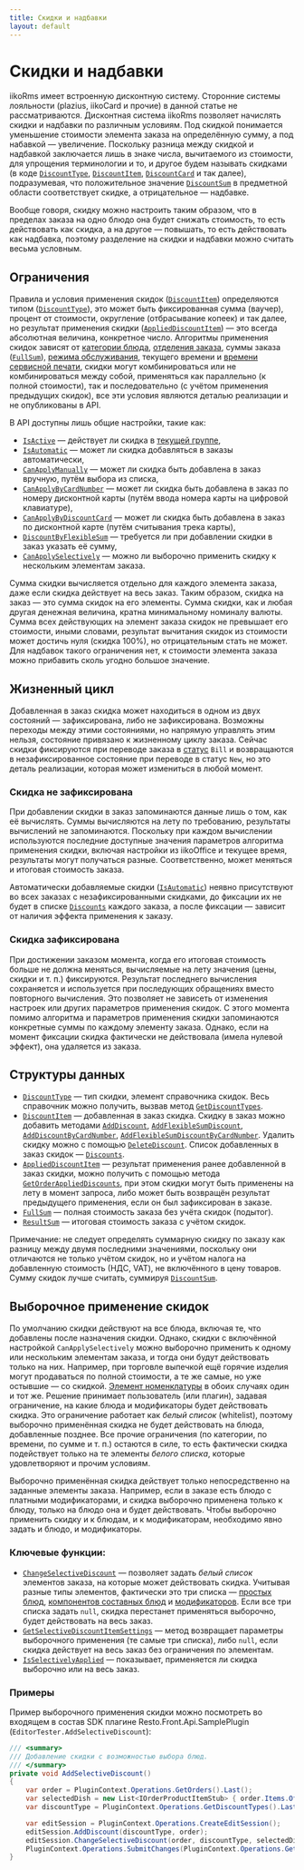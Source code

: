 ```yaml
---
title: Скидки и надбавки
layout: default
---
```

# Скидки и надбавки #
iikoRms имеет встроенную дисконтную систему. Сторонние системы лояльности (plazius, iikoCard и прочие) в данной статье не рассматриваются.
Дисконтная система iikoRms позволяет начислять скидки и надбавки по различным условиям.
Под скидкой понимается уменьшение стоимости элемента заказа на определённую сумму, а под набавкой — увеличение. Поскольку разница между скидкой и надбавкой заключается лишь в знаке числа, вычитаемого из стоимости, для упрощения терминологии и то, и другое будем называть скидками (в коде [`DiscountType`](https://iiko.github.io/front.api.sdk/v6/html/T_Resto_Front_Api_Data_Orders_IDiscountType.htm), [`DiscountItem`](https://iiko.github.io/front.api.sdk/v6/html/T_Resto_Front_Api_Data_Orders_IDiscountItem.htm), [`DiscountCard`](https://iiko.github.io/front.api.sdk/v6/html/T_Resto_Front_Api_Data_Orders_IDiscountCard.htm) и так далее), подразумевая, что положительное значение [`DiscountSum`](https://iiko.github.io/front.api.sdk/v6/html/P_Resto_Front_Api_Data_Orders_IAppliedDiscountItem_DiscountSum.htm) в предметной области соответствует скидке, а отрицательное — надбавке.

Вообще говоря, скидку можно настроить таким образом, что в пределах заказа на одно блюдо она будет снижать стоимость, то есть действовать как скидка, а на другое — повышать, то есть действовать как надбавка, поэтому разделение на скидки и надбавки можно считать весьма условным. 

## Ограничения ##
Правила и условия применения скидок ([`DiscountItem`](https://iiko.github.io/front.api.sdk/v6/html/T_Resto_Front_Api_Data_Orders_IDiscountItem.htm)) определяются типом ([`DiscountType`](https://iiko.github.io/front.api.sdk/v6/html/T_Resto_Front_Api_Data_Orders_IDiscountType.htm)), это может быть фиксированная сумма (ваучер), процент от стоимости, округление (отбрасывание копеек) и так далее, но результат применения скидки ([`AppliedDiscountItem`](https://iiko.github.io/front.api.sdk/v6/html/T_Resto_Front_Api_Data_Orders_IAppliedDiscountItem.htm)) — это всегда абсолютная величина, конкретное число.
Алгоритмы применения скидок зависят от [категории блюда](https://iiko.github.io/front.api.sdk/v6/html/P_Resto_Front_Api_Data_Assortment_IProduct_Category.htm), [отделения заказа](https://iiko.github.io/front.api.sdk/v6/html/T_Resto_Front_Api_Data_Organization_Sections_IRestaurantSection.htm), суммы заказа ([`FullSum`](https://iiko.github.io/front.api.sdk/v6/html/P_Resto_Front_Api_Data_Orders_IOrder_FullSum.htm)), [режима обслуживания](https://iiko.github.io/front.api.sdk/v6/html/T_Resto_Front_Api_Data_Organization_OrderServiceType.htm), текущего времени и [времени сервисной печати](https://iiko.github.io/front.api.sdk/v6/html/P_Resto_Front_Api_Data_Orders_IOrderRootItem_PrintTime.htm), скидки могут комбинироваться или не комбинироваться между собой, применяться как параллельно (к полной стоимости), так и последовательно (с учётом применения предыдущих скидок), все эти условия являются деталью реализации и не опубликованы в API.

В API доступны лишь общие настройки, такие как:

- [`IsActive`](https://iiko.github.io/front.api.sdk/v6/html/P_Resto_Front_Api_Data_Orders_IDiscountType_IsActive.htm) — действует ли скидка в [текущей группе](https://iiko.github.io/front.api.sdk/v6/html/M_Resto_Front_Api_IOperationService_GetHostTerminalsGroup.htm),
- [`IsAutomatic`](https://iiko.github.io/front.api.sdk/v6/html/P_Resto_Front_Api_Data_Orders_IDiscountType_IsAutomatic.htm) — может ли скидка добавляться в заказы автоматически,
- [`CanApplyManually`](https://iiko.github.io/front.api.sdk/v6/html/P_Resto_Front_Api_Data_Orders_IDiscountType_CanApplyManually.htm) — может ли скидка быть добавлена в заказ вручную, путём выбора из списка,
- [`CanApplyByCardNumber`](https://iiko.github.io/front.api.sdk/v6/html/P_Resto_Front_Api_Data_Orders_IDiscountType_CanApplyByCardNumber.htm) — может ли скидка быть добавлена в заказ по номеру дисконтной карты (путём ввода номера карты на цифровой клавиатуре),
- [`CanApplyByDiscountCard`](https://iiko.github.io/front.api.sdk/v6/html/P_Resto_Front_Api_Data_Orders_IDiscountType_CanApplyByDiscountCard.htm) — может ли скидка быть добавлена в заказ по дисконтной карте (путём считывания трека карты),
- [`DiscountByFlexibleSum`](https://iiko.github.io/front.api.sdk/v6/html/P_Resto_Front_Api_Data_Orders_IDiscountType_DiscountByFlexibleSum.htm) — требуется ли при добавлении скидки в заказ указать её сумму,
- [`CanApplySelectively`](https://iiko.github.io/front.api.sdk/v6/html/P_Resto_Front_Api_Data_Orders_IDiscountType_CanApplySelectively.htm) — можно ли выборочно применить скидку к нескольким элементам заказа.  

Сумма скидки вычисляется отдельно для каждого элемента заказа, даже если скидка действует на весь заказ. Таким образом, скидка на заказ — это сумма скидок на его элементы.
Сумма скидки, как и любая другая денежная величина, кратна минимальному номиналу валюты.
Сумма всех действующих на элемент заказа скидок не превышает его стоимости, иными словами, результат вычитания скидок из стоимости может достичь нуля (скидка 100%), но отрицательным стать не может.
Для надбавок такого ограничения нет, к стоимости элемента заказа можно прибавить сколь угодно большое значение.

## Жизненный цикл ##
Добавленная в заказ скидка может находиться в одном из двух состояний — зафиксирована, либо не зафиксирована.
Возможны переходы между этими состояниями, но напрямую управлять этим нельзя, состояние привязано к жизненному циклу заказа.
Сейчас скидки фиксируются при переводе заказа в [статус](https://iiko.github.io/front.api.sdk/v6/html/P_Resto_Front_Api_Data_Orders_IOrder_Status.htm) `Bill` и возвращаются в незафиксированное состояние при переводе в статус `New`, но это деталь реализации, которая может измениться в любой момент.

### Скидка не зафиксирована ###
При добавлении скидки в заказ запоминаются данные лишь о том, как её вычислять.
Суммы вычисляются на лету по требованию, результаты вычислений не запоминаются.
Поскольку при каждом вычислении используются последние доступные значения параметров алгоритма применения скидки, включая настройки из iikoOffice и текущее время, результаты могут получаться разные. Соответственно, может меняться и итоговая стоимость заказа.

Автоматически добавляемые скидки ([`IsAutomatic`](https://iiko.github.io/front.api.sdk/v6/html/P_Resto_Front_Api_Data_Orders_IDiscountType_IsAutomatic.htm)) неявно присутствуют во всех заказах с незафиксированными скидками, до фиксации их не будет в списке [`Discounts`](https://iiko.github.io/front.api.sdk/v6/html/P_Resto_Front_Api_Data_Orders_IOrder_Discounts.htm) каждого заказа, а после фиксации — зависит от наличия эффекта применения к заказу.

### Скидка зафиксирована ###
При достижении заказом момента, когда его итоговая стоимость больше не должна меняться, вычисляемые на лету значения (цены, скидки и т. п.) фиксируются.
Результат последнего вычисления сохраняется и используется при последующих обращениях вместо повторного вычисления.
Это позволяет не зависеть от изменения настроек или других параметров применения скидок.
С этого момента помимо алгоритма и параметров применения скидки запоминаются конкретные суммы по каждому элементу заказа.
Однако, если на момент фиксации скидка фактически не действовала (имела нулевой эффект), она удаляется из заказа. 

## Структуры данных ##
- [`DiscountType`](https://iiko.github.io/front.api.sdk/v6/html/T_Resto_Front_Api_Data_Orders_IDiscountType.htm) — тип скидки, элемент справочника скидок. Весь справочник можно получить, вызвав метод [`GetDiscountTypes`](https://iiko.github.io/front.api.sdk/v6/html/M_Resto_Front_Api_IOperationService_GetDiscountTypes.htm).
- [`DiscountItem`](https://iiko.github.io/front.api.sdk/v6/html/T_Resto_Front_Api_Data_Orders_IDiscountItem.htm) — добавленная в заказ скидка. Скидку в заказ можно добавить методами [`AddDiscount`](https://iiko.github.io/front.api.sdk/v6/html/M_Resto_Front_Api_Editors_IEditSession_AddDiscount.htm), [`AddFlexibleSumDiscount`](https://iiko.github.io/front.api.sdk/v6/html/M_Resto_Front_Api_Editors_IEditSession_AddFlexibleSumDiscount.htm), [`AddDiscountByCardNumber`](https://iiko.github.io/front.api.sdk/v6/html/M_Resto_Front_Api_Editors_IEditSession_AddDiscountByCardNumber.htm), [`AddFlexibleSumDiscountByCardNumber`](https://iiko.github.io/front.api.sdk/v6/html/M_Resto_Front_Api_Editors_IEditSession_AddFlexibleSumDiscountByCardNumber.htm).
Удалить скидку можно с помощью [`DeleteDiscount`](https://iiko.github.io/front.api.sdk/v6/html/M_Resto_Front_Api_Editors_IEditSession_DeleteDiscount.htm).
Список добавленных в заказ скидок — [`Discounts`](https://iiko.github.io/front.api.sdk/v6/html/P_Resto_Front_Api_Data_Orders_IOrder_Discounts.htm).
- [`AppliedDiscountItem`](https://iiko.github.io/front.api.sdk/v6/html/T_Resto_Front_Api_Data_Orders_IAppliedDiscountItem.htm) — результат применения ранее добавленной в заказ скидки, можно получить с помощью метода [`GetOrderAppliedDiscounts`](https://iiko.github.io/front.api.sdk/v6/html/M_Resto_Front_Api_IOperationService_GetOrderAppliedDiscounts.htm), при этом скидки могут быть применены на лету в момент запроса, либо может быть возвращён результат предыдущего применения, если он был зафиксирован в заказе.
- [`FullSum`](https://iiko.github.io/front.api.sdk/v6/html/P_Resto_Front_Api_Data_Orders_IOrder_FullSum.htm) — полная стоимость заказа без учёта скидок (подытог).
- [`ResultSum`](https://iiko.github.io/front.api.sdk/v6/html/P_Resto_Front_Api_Data_Orders_IOrder_ResultSum.htm) — итоговая стоимость заказа с учётом скидок.

Примечание: не следует определять суммарную скидку по заказу как разницу между двумя последними значениями, поскольку они отличаются не только учётом скидок, но и учётом налога на добавленную стоимость (НДС, VAT), не включённого в цену товаров. Сумму скидок лучше считать, суммируя [`DiscountSum`](https://iiko.github.io/front.api.sdk/v6/html/P_Resto_Front_Api_Data_Orders_IAppliedDiscountItem_DiscountSum.htm).


## Выборочное применение скидок ##
По умолчанию скидки действуют на все блюда, включая те, что добавлены после назначения скидки.
Однако, скидки с включённой настройкой `CanApplySelectively` можно выборочно применить к одному или нескольким элементам заказа, и тогда они будут действовать только на них.
Например, при торговле выпечкой ещё горячие изделия могут продаваться по полной стоимости, а те же самые, но уже остывшие — со скидкой.
[Элемент номенклатуры](https://iiko.github.io/front.api.sdk/v6/html/T_Resto_Front_Api_Data_Assortment_IProduct.htm) в обоих случаях один и тот же.
Решение принимает пользователь (или плагин), задавая ограничение, на какие блюда и модификаторы будет действовать скидка.
Это ограничение работает как *белый список* (whitelist), поэтому выборочно применённая скидка не будет действовать на блюда, добавленные позднее.
Все прочие ограничения (по категории, по времени, по сумме и т. п.) остаются в силе, то есть фактически скидка подействует только на те элементы *белого списка*, которые удовлетворяют и прочим условиям.

Выборочно применённая скидка действует только непосредственно на заданные элементы заказа.
Например, если в заказе есть блюдо с платными модификаторами, и скидка выборочно применена только к блюду, только на блюдо она и будет действовать.
Чтобы выборочно применить скидку и к блюдам, и к модификаторам, необходимо явно задать и блюдо, и модификаторы. 

### Ключевые функции: ###

- [`ChangeSelectiveDiscount`](https://iiko.github.io/front.api.sdk/v6/html/M_Resto_Front_Api_Editors_IEditSession_ChangeSelectiveDiscount.htm) — позволяет задать *белый список* элементов заказа, на которые может действовать скидка. Учитывая разные типы элементов, фактически это три списка — [простых блюд](https://iiko.github.io/front.api.sdk/v6/html/T_Resto_Front_Api_Data_Orders_IOrderProductItem.htm), [компонентов составных блюд](https://iiko.github.io/front.api.sdk/v6/html/T_Resto_Front_Api_Data_Orders_IOrderCompoundItemComponent.htm) и [модификаторов](https://iiko.github.io/front.api.sdk/v6/html/T_Resto_Front_Api_Data_Orders_IOrderModifierItem.htm).
Если все три списка задать `null`, скидка перестанет применяться выборочно, будет действовать на весь заказ.
- [`GetSelectiveDiscountItemSettings`](https://iiko.github.io/front.api.sdk/v6/html/M_Resto_Front_Api_IOperationService_GetSelectiveDiscountItemSettings.htm) — метод возвращает параметры выборочного применения (те самые три списка), либо `null`, если скидка действует на весь заказ без ограничения по элементам.
- [`IsSelectivelyApplied`](https://iiko.github.io/front.api.sdk/v6/html/P_Resto_Front_Api_Data_Orders_IDiscountItem_IsSelectivelyApplied.htm) — показывает, применяется ли скидка выборочно или на весь заказ.

### Примеры ###
Пример выборочного применения скидки можно посмотреть во входящем в состав SDK плагине Resto.Front.Api.SamplePlugin (`EditorTester.AddSelectiveDiscount`):

```cs
/// <summary>
/// Добавление скидки с возможностью выбора блюд.
/// </summary>
private void AddSelectiveDiscount()
{
    var order = PluginContext.Operations.GetOrders().Last();
    var selectedDish = new List<IOrderProductItemStub> { order.Items.OfType<IOrderProductItem>().Last() };
    var discountType = PluginContext.Operations.GetDiscountTypes().Last(x => !x.Deleted && x.IsActive && x.CanApplySelectively);

    var editSession = PluginContext.Operations.CreateEditSession();
    editSession.AddDiscount(discountType, order);
    editSession.ChangeSelectiveDiscount(order, discountType, selectedDish, null, null);
    PluginContext.Operations.SubmitChanges(PluginContext.Operations.GetCredentials(), editSession);
}
```
